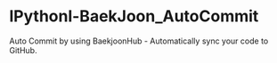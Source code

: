 # lPythonl-BaekJoon_AutoCommit
Auto Commit by using BaekjoonHub - Automatically sync your code to GitHub.
